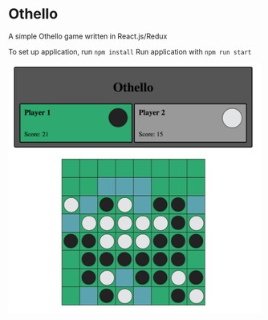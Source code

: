 # Othello

A simple Othello game written in React.js/Redux

To set up application, run `npm install`
Run application with `npm run start`

![MarkdownExplorer](screenshot.png)
